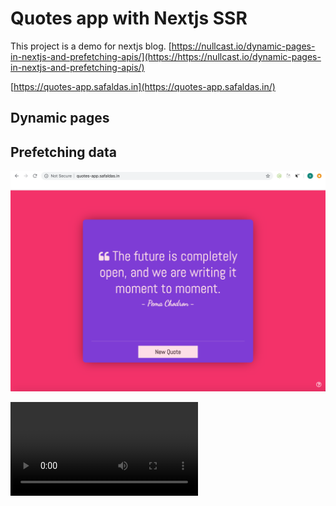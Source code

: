 # Quotes app with Nextjs SSR

This project is a demo for nextjs blog.
[https://nullcast.io/dynamic-pages-in-nextjs-and-prefetching-apis/](https://https://nullcast.io/dynamic-pages-in-nextjs-and-prefetching-apis/)

[https://quotes-app.safaldas.in](https://quotes-app.safaldas.in/)

## Dynamic pages

## Prefetching data

![demo](https://github.com/safaldas/quotes-ssr/blob/master/public/quote-banner.png?raw=true)

<video autoplay><source src="https://github.com/safaldas/quotes-ssr/blob/master/public/demo.mp4?raw=true" type="video/mov"></video>

